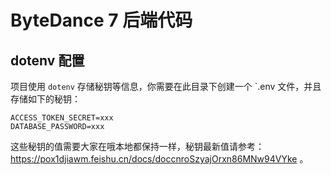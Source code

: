 # ByteDance 7 后端代码

## dotenv 配置

项目使用 `dotenv` 存储秘钥等信息，你需要在此目录下创建一个 `.env 文件，并且存储如下的秘钥：

```env
ACCESS_TOKEN_SECRET=xxx
DATABASE_PASSWORD=xxx
```

这些秘钥的值需要大家在哦本地都保持一样，秘钥最新值请参考：https://pox1djiawm.feishu.cn/docs/doccnroSzyajOrxn86MNw94VYke 。
